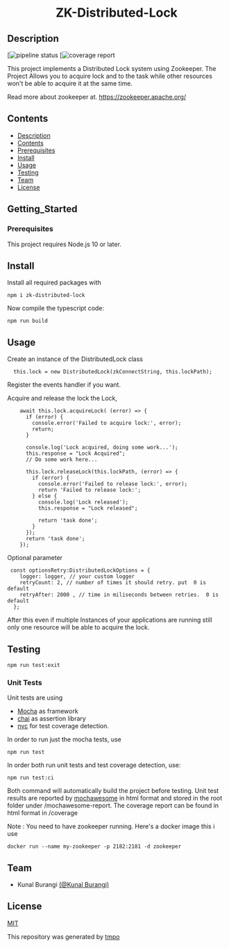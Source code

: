 <h1 align="center">
  ZK-Distributed-Lock
</h1>

## Description

[![pipeline status]()
[![coverage report]()

This project implements a Distributed Lock system using Zookeeper.
The Project Allows you to acquire lock and to the task while other resources won't be able to acquire it at the same time.

Read more about zookeeper at.
https://zookeeper.apache.org/

## Contents

- [Description](#description)
- [Contents](#contents)
- [Prerequisites](#prerequisites)
- [Install](#install)
- [Usage](#usage)
- [Testing](#testing)
- [Team](#team)
- [License](#license)

## Getting_Started

### Prerequisites

This project requires Node.js 10 or later.

## Install

Install all required packages with

```
npm i zk-distributed-lock
```

Now compile the typescript code:

```
npm run build
```

## Usage

Create an instance of the DistributedLock class

```
  this.lock = new DistributedLock(zkConnectString, this.lockPath);

```

Register the events handler if you want.

Acquire and release the lock the Lock,

```
    await this.lock.acquireLock( (error) => {
      if (error) {
        console.error('Failed to acquire lock:', error);
        return;
      }

      console.log('Lock acquired, doing some work...');
      this.response = "Lock Acquired";
      // Do some work here...

      this.lock.releaseLock(this.lockPath, (error) => {
        if (error) {
          console.error('Failed to release lock:', error);
          return 'Failed to release lock:';
        } else {
          console.log('Lock released');
          this.response = "Lock released";

          return 'task done';
        }
      });
      return 'task done';
    });
```

Optional parameter

```
 const optionsRetry:DistributedLockOptions = {
    logger: logger, // your custom logger
    retryCount: 2, // number of times it should retry. put  0 is default
    retryAfter: 2000 , // time in miliseconds between retries.  0 is default
  };
```

After this even if multiple Instances of your applications are running still only one resource will be able to acquire the lock.

## Testing

```
npm run test:exit

```

### Unit Tests

Unit tests are using

- [Mocha](https://www.npmjs.com/package/mocha) as framework
- [chai](https://www.npmjs.com/package/chai) as assertion library
- [nyc](https://www.npmjs.com/package/nyc) for test coverage detection.

In order to run just the mocha tests, use

```
npm run test
```

In order both run unit tests and test coverage detection, use:

```
npm run test:ci
```

Both command will automatically build the project before testing. Unit test results are reported by [mochawesome](https://www.npmjs.com/package/mochawesome) in html format and stored in the root folder under /mochawesome-report.
The coverage report can be found in html format in /coverage

Note : You need to have zookeeper running.
Here's a docker image this i use

```
docker run --name my-zookeeper -p 2182:2181 -d zookeeper
```

## Team

- Kunal Burangi [(@Kunal Burangi)](https://github.com/KunalBurangi/)

## License

[MIT](/blob/master/license.md)

This repository was generated by [tmpo](https://github.com/perryrh0dan/tmpo)
